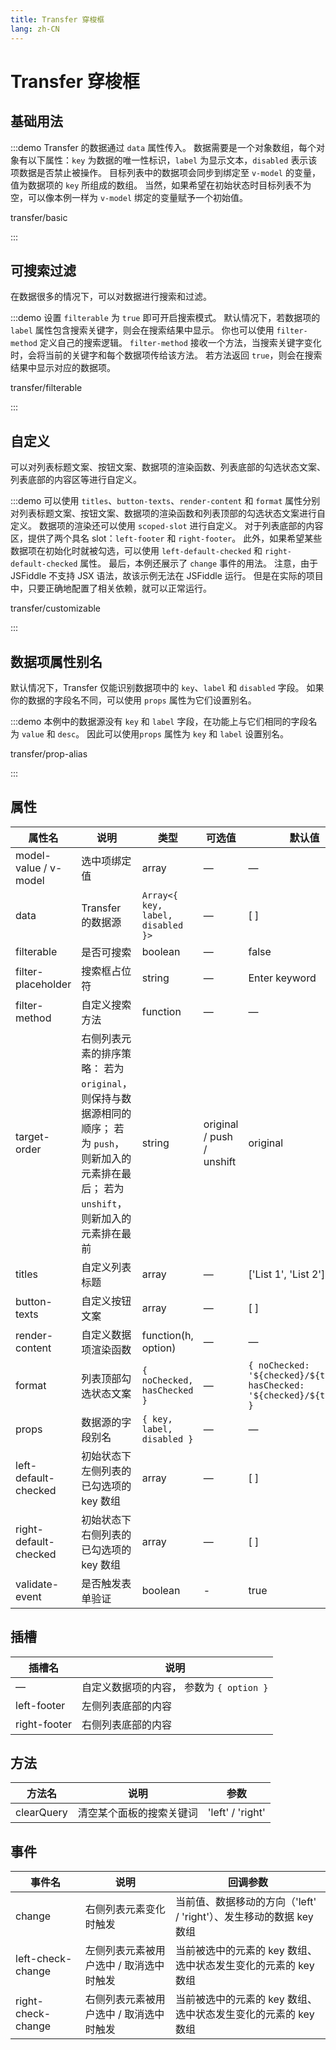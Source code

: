 ```yaml
---
title: Transfer 穿梭框
lang: zh-CN
---
```


# Transfer 穿梭框

## 基础用法

:::demo Transfer 的数据通过 `data` 属性传入。 数据需要是一个对象数组，每个对象有以下属性：`key` 为数据的唯一性标识，`label` 为显示文本，`disabled` 表示该项数据是否禁止被操作。 目标列表中的数据项会同步到绑定至 `v-model` 的变量，值为数据项的 `key` 所组成的数组。 当然，如果希望在初始状态时目标列表不为空，可以像本例一样为 `v-model` 绑定的变量赋予一个初始值。

transfer/basic

:::

## 可搜索过滤

在数据很多的情况下，可以对数据进行搜索和过滤。

:::demo 设置 `filterable` 为 `true` 即可开启搜索模式。 默认情况下，若数据项的 `label` 属性包含搜索关键字，则会在搜索结果中显示。 你也可以使用 `filter-method` 定义自己的搜索逻辑。 `filter-method` 接收一个方法，当搜索关键字变化时，会将当前的关键字和每个数据项传给该方法。 若方法返回 `true`，则会在搜索结果中显示对应的数据项。

transfer/filterable

:::

## 自定义

可以对列表标题文案、按钮文案、数据项的渲染函数、列表底部的勾选状态文案、列表底部的内容区等进行自定义。

:::demo 可以使用 `titles`、`button-texts`、`render-content` 和 `format` 属性分别对列表标题文案、按钮文案、数据项的渲染函数和列表顶部的勾选状态文案进行自定义。 数据项的渲染还可以使用 `scoped-slot` 进行自定义。 对于列表底部的内容区，提供了两个具名 slot：`left-footer` 和 `right-footer`。 此外，如果希望某些数据项在初始化时就被勾选，可以使用 `left-default-checked` 和 `right-default-checked` 属性。 最后，本例还展示了 `change` 事件的用法。 注意，由于 JSFiddle 不支持 JSX 语法，故该示例无法在 JSFiddle 运行。 但是在实际的项目中，只要正确地配置了相关依赖，就可以正常运行。

transfer/customizable

:::

## 数据项属性别名

默认情况下，Transfer 仅能识别数据项中的 `key`、`label` 和 `disabled` 字段。 如果你的数据的字段名不同，可以使用 `props` 属性为它们设置别名。

:::demo 本例中的数据源没有 `key` 和 `label` 字段，在功能上与它们相同的字段名为 `value` 和 `desc`。 因此可以使用`props` 属性为 `key` 和 `label` 设置别名。

transfer/prop-alias

:::

## 属性

| 属性名                | 说明                                                                                                                                              | 类型                              | 可选值                    | 默认值                                                                    |
| --------------------- | ------------------------------------------------------------------------------------------------------------------------------------------------- | --------------------------------- | ------------------------- | ------------------------------------------------------------------------- |
| model-value / v-model | 选中项绑定值                                                                                                                                      | array                             | —                         | —                                                                         |
| data                  | Transfer 的数据源                                                                                                                                 | `Array<{ key, label, disabled }>` | —                         | [ ]                                                                       |
| filterable            | 是否可搜索                                                                                                                                        | boolean                           | —                         | false                                                                     |
| filter-placeholder    | 搜索框占位符                                                                                                                                      | string                            | —                         | Enter keyword                                                             |
| filter-method         | 自定义搜索方法                                                                                                                                    | function                          | —                         | —                                                                         |
| target-order          | 右侧列表元素的排序策略： 若为 `original`，则保持与数据源相同的顺序； 若为 `push`，则新加入的元素排在最后； 若为 `unshift`，则新加入的元素排在最前 | string                            | original / push / unshift | original                                                                  |
| titles                | 自定义列表标题                                                                                                                                    | array                             | —                         | ['List 1', 'List 2']                                                      |
| button-texts          | 自定义按钮文案                                                                                                                                    | array                             | —                         | [ ]                                                                       |
| render-content        | 自定义数据项渲染函数                                                                                                                              | function(h, option)               | —                         | —                                                                         |
| format                | 列表顶部勾选状态文案                                                                                                                              | `{ noChecked, hasChecked }`       | —                         | `{ noChecked: '${checked}/${total}', hasChecked: '${checked}/${total}' }` |
| props                 | 数据源的字段别名                                                                                                                                  | `{ key, label, disabled }`        | —                         | —                                                                         |
| left-default-checked  | 初始状态下左侧列表的已勾选项的 key 数组                                                                                                           | array                             | —                         | [ ]                                                                       |
| right-default-checked | 初始状态下右侧列表的已勾选项的 key 数组                                                                                                           | array                             | —                         | [ ]                                                                       |
| validate-event        | 是否触发表单验证                                                                                                                                  | boolean                           | -                         | true                                                                      |

## 插槽

| 插槽名       | 说明                                     |
| ------------ | ---------------------------------------- |
| —            | 自定义数据项的内容， 参数为 `{ option }` |
| left-footer  | 左侧列表底部的内容                       |
| right-footer | 右侧列表底部的内容                       |

## 方法

| 方法名     | 说明                     | 参数             |
| ---------- | ------------------------ | ---------------- |
| clearQuery | 清空某个面板的搜索关键词 | 'left' / 'right' |

## 事件

| 事件名             | 说明                                    | 回调参数                                                            |
| ------------------ | --------------------------------------- | ------------------------------------------------------------------- |
| change             | 右侧列表元素变化时触发                  | 当前值、数据移动的方向（'left' / 'right'）、发生移动的数据 key 数组 |
| left-check-change  | 左侧列表元素被用户选中 / 取消选中时触发 | 当前被选中的元素的 key 数组、选中状态发生变化的元素的 key 数组      |
| right-check-change | 右侧列表元素被用户选中 / 取消选中时触发 | 当前被选中的元素的 key 数组、选中状态发生变化的元素的 key 数组      |
